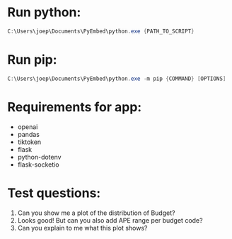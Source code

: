 # Run python:
```powershell
C:\Users\joep\Documents\PyEmbed\python.exe {PATH_TO_SCRIPT}
```

# Run pip:
```powershell
C:\Users\joep\Documents\PyEmbed\python.exe -m pip {COMMAND} [OPTIONS]
```

# Requirements for app:
* openai
* pandas
* tiktoken
* flask
* python-dotenv
* flask-socketio

# Test questions:
1. Can you show me a plot of the distribution of Budget?
2. Looks good! But can you also add APE range per budget code?
3. Can you explain to me what this plot shows?